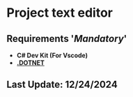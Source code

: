 # Project text editor

## Requirements '*Mandatory*'
- **C# Dev Kit (For Vscode)**
- **[.DOTNET](https://dotnet.microsoft.com/en-us/download)**

## Last Update: 12/24/2024

